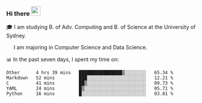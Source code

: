 ### Hi there <a href="#"><img src="https://media.giphy.com/media/hvRJCLFzcasrR4ia7z/giphy.gif" width="25px"></a>

🎓 I am studying B. of Adv. Computing and B. of Science at the University of Sydney.

     I am majoring in Computer Science and Data Science.

📊 In the past seven days, I spent my time on:
<!--START_SECTION:waka-->
```text
Other      4 hrs 39 mins   ████████████████▒░░░░░░░░   65.34 % 
Markdown   52 mins         ███░░░░░░░░░░░░░░░░░░░░░░   12.21 % 
C          41 mins         ██▒░░░░░░░░░░░░░░░░░░░░░░   09.73 % 
YAML       24 mins         █▒░░░░░░░░░░░░░░░░░░░░░░░   05.71 % 
Python     16 mins         █░░░░░░░░░░░░░░░░░░░░░░░░   03.81 % 
```
<!--END_SECTION:waka-->
